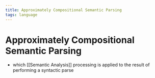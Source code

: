 ```yaml
---
title: Approximately Compositional Semantic Parsing
tags: language
---
```


# Approximately Compositional Semantic Parsing
- which [[Semantic Analysis]] processing is applied to the result of performing a syntactic parse
















